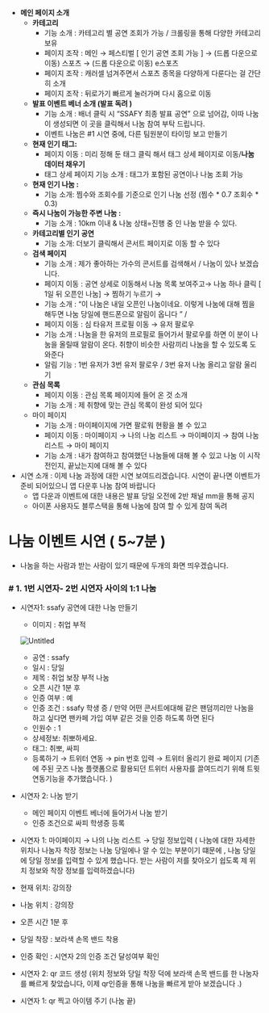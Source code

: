 - **메인 페이지 소개**
    - **카테고리**
        - 기능 소개 : 카테고리 별 공연 조회가  가능 / 크롤링을 통해 다양한 카테고리 보유
        - 페이지 조작 : 메인 → 페스티벌 [ 인기 공연 조회 가능 ] → (드롭 다운으로 이동) 스포츠 → (드롭 다운으로 이동) e스포츠
        - 페이지 조작 :  캐러셀 넘겨주면서 스포츠 종목을 다양하게 다룬다는 걸 간단히 소개
        - 페이지 조작 : 뒤로가기 빠르게 눌러가며 다시 홈으로 이동
    - **발표 이벤트 베너 소개 (발표 독려 )**
        - 기능 소개 : 배너 클릭 시 “SSAFY 최종 발표 공연” 으로 넘어감,  이따 나눔이 생성되면 이 곳을 클릭해서 나눔 참여 부탁 드립니다.
        - 이벤트 나눔은 #1 시연 중에, 다른 팀원분이 타이밍 보고 만들기
    - **현재 인기 태그:**
        - 페이지 이동 : 미리 정해 둔 태그 클릭 해서 태그 상세 페이지로 이동/**나눔 데이터 채우기**
        - 태그 상세 페이지 기능 소개 : 태그가 포함된 공연이나 나눔 조회 가능
    - **현재 인기 나눔 :**
        - 기능 소개:  찜수와 조회수를 기준으로 인기 나눔 선정 (찜수 * 0.7 조회수 * 0.3)
    - **즉시 나눔이 가능한 주변 나눔 :**
        - 기능 소개 : 10km 이내 & 나눔 상태=진행 중 인 나눔 받을 수 있다.
    - **카테고리별 인기 공연**
        - 기능 소개:  더보기 클릭해서 콘서트 페이지로 이동 할 수 있다
    - **검색 페이지**
        - 기능 소개 :    제가 좋아하는 가수의 콘서트를 검색해서 / 나눔이 있나 보겠습니다. 
        - 페이지 이동 : 공연 상세로 이동해서 나눔 목록 보여주고→ 나눔 하나 클릭 [ 1일 뒤 오픈인 나눔] →  찜하기 누르기 →
        - 기능 소개 :  “이 나눔은 내일 오픈인 나눔이네요. 이렇게 나눔에 대해 찜을 해두면 나눔 당일에 핸드폰으로 알림이 옵니다 ” /
        - 페이지 이동 : 심 타유저 프로필 이동 → 유저 팔로우
        - 기능 소개 : 나눔을 한 유저의 프로필로 들어가서 팔로우를 하면 이 분이 나눔을 올릴때 알람이 온다. 취향이 비슷한 사람끼리 나눔을 할 수 있도록 도와준다
        - 알림 기능 : 1번 유저가 3번 유저 팔로우 / 3번 유저 나눔 올리고 알람 울리기
    - **관심 목록**
        - 페이지 이동 : 관심 목록 페이지에 들어 온 것 소개
        - 기능 소개 : 제 취향에 맞는 관심 목록이 완성 되어 있다
    - 마이 페이지
        - 기능 소개 : 마이페이지에 가면 팔로워 현황을 볼 수 있고
        - 페이지 이동 : 마이페이지 → 나의 나눔 리스트 → 마이페이지 → 참여 나눔 리스트 → 마이 페이지
        - 기능 소개 : 내가 참여하고 참여했던 나눔들에 대해 볼 수 있고 나눔 이 시작 전인지, 끝났는지에 대해 볼 수 있다
- 시연 소개 : 이제 나눔 과정에 대한 시연 보여드리겠습니다. 시연이 끝나면 이벤트가 준비 되어있으니  앱 다운후 나눔 참여 바랍니다
    - 앱 다운과 이벤트에 대한 내용은 발표 당일 오전에 2반 채널 mm을 통해 공지
    - 아이폰 사용자도 블루스택을 통해 나눔에 참여 할 수 있게 참여 독려

# 나눔 이벤트 시연 ( 5~7분 )

- 나눔을 하는 사람과 받는 사람이 있기 때문에 두개의 화면 띄우겠습니다.

### # 1. 1번 시연자- 2번 시연자 사이의 1:1 나눔

- 시연자1: ssafy 공연에 대한 나눔 만들기
    - 이미지 : 취업 부적
    
    ![Untitled](https://s3-us-west-2.amazonaws.com/secure.notion-static.com/55922fb0-1a60-4bc9-b9eb-28836ddcc142/Untitled.png)
    
    - 공연 : ssafy
    - 일시 : 당일
    - 제목 : 취업 보장 부적 나눔
    - 오픈 시간 1분 후
    - 인증 여부 : 예
    - 인증 조건 : ssafy 학생 증 / 만약 어떤 콘서트에대해 같은 팬덤끼리만 나눔을 하고 싶다면 팬카페 가입 여부 같은 것을 인증 하도록 하면 된다
    - 인원수 : 1
    - 상세정보: 취뽀하세요.
    - 태그: 취뽀, 싸피
    - 등록하기 → 트위터 연동 → pin 번호 입력 → 트위터 올리기 완료 페이지 (기존에 주된 굿즈 나눔 플랫폼으로 활용되던 트위터 사용자를 끌여드리기 위해 트윗 연동기능을 추가했습니다.  )
- 시연자 2: 나눔 받기
    - 메인 페이지 이벤트 베너에 들어가서 나눔 받기
    - 인증 조건으로 싸피 학생증 등록
- 시연자 1: 마이페이지 → 나의 나눔 리스트 → 당일 정보입력 ( 나눔에 대한 자세한 위치나 나눔자 착장 정보는 나눔 당일에나 알 수 있는 부분이기 떄문에 , 나눔 당일에 당일 정보를 입력할 수 있게 했습니다. 받는 사람이 저를 찾아오기 쉽도록 제 위치 정보와 착장 정보를 입력하겠습니다)
- 현재 위치: 강의장
- 나눔 위치 : 강의장
- 오픈 시간 1분 후
- 당일 착장 : 보라색 손목 밴드 착용
- 인증 확인 : 시연자 2의 인증 조건 달성여부 확인
- 시연자 2: qr 코드 생성 (위치 정보와 당일 착장 덕에 보라색 손목 밴드를 한 나눔자를 빠르게 찾았습니다, 이제 qr인증을 통해 나눔을 빠르게 받아 보겠습니다 .)
- 시연자 1: qr 찍고 아이템 주기 (나눔 끝)
